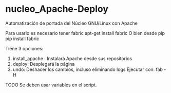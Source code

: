 # nucleo_Apache-Deploy
Automatización de portada del Núcleo GNU/Linux con Apache

Para usarlo es necesario tener fabric
  apt-get install fabric
O bien desde pip
  pip install fabric

Tiene 3 opciones:
  1. install_apache : Instalará Apache desde sus repositorios
  2. deploy:          Desplegará la página
  3. undo:            Deshacer los cambios, incluso eliminando logs
Ejecutar con:
  fab -H <host> <opcion>
  
  
TODO
  Se deben usar variables en el script.
